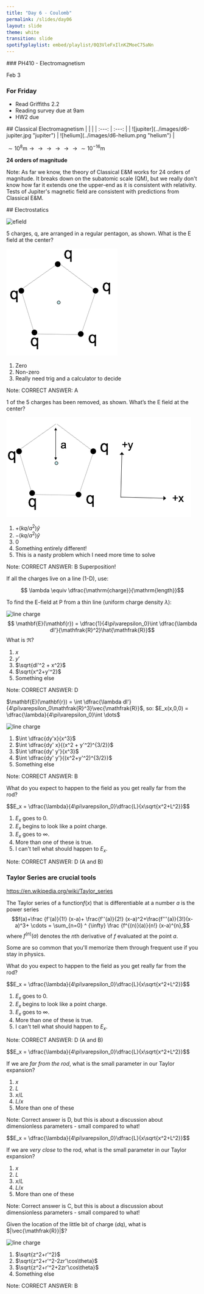 ```yaml
---
title: "Day 6 - Coulomb"
permalink: /slides/day06
layout: slide
theme: white
transition: slide
spotifyplaylist: embed/playlist/0Q3VleFxIlnKZMoeC75aNn
---
```


<section data-markdown="">
### PH410 - Electromagnetism

Feb 3
<!--this doesn't work... {% include spotifyplaylist.html id=page.spotifyplaylist %}-->
</section>

<section data-markdown="">

### For Friday
- Read Griffiths 2.2
- Reading survey due at 9am 
- HW2 due
	
</section>

<section data-markdown>
## Classical Electromagnetism
|  |  |
| :---: | :---: |
| ![jupiter](../images/d6-jupiter.jpg "jupiter") | ![helium](../images/d6-helium.png "helium") |


$\sim 10^8\mathrm{m} \longrightarrow \longrightarrow \longrightarrow\longrightarrow\longrightarrow\longrightarrow \sim 10^{-16}\mathrm{m}$

**24 orders of magnitude**

Note: As far we know, the theory of Classical E&M works for 24 orders of magnitude. It breaks down on the subatomic scale (QM), but we really don't know how far it extends one the upper-end as it is consistent with relativity. Tests of Jupiter's magnetic field are consistent with predictions from Classical E&M.

</section>

<section data-markdown>
## Electrostatics

![efield](../images/d6-efieldwiki.png "efield")</section>

<!--<section data-markdown>

Ten charges are arranged as shown. What is the E field at point P?

![](../images/d6-superpositioncharges.png "") 

1. Zero
2. Non-zero
3. Really need trig and a calculator to decide

Note:
CORRECT ANSWER: A
</section> -->

<section data-markdown>

5 charges, q, are arranged in a regular pentagon, as shown.
What is the E field at the center?

![](../images/5charges.png "") 

1. Zero
2. Non-zero
3. Really need trig and a calculator to decide

Note:
CORRECT ANSWER: A
</section>

<section data-markdown>

1 of the 5 charges has been removed, as shown. What’s the E field at the center?

![](../images/4charges.png "") 

1. $+(kq/a^2)\hat{y}$
2. $-(kq/a^2)\hat{y}$
3. 0
4. Something entirely different!
5. This is a nasty problem which I need more time to solve

Note:
CORRECT ANSWER:  B
Superposition!

</section>

<section data-markdown>

If all the charges live on a line (1-D), use:

$$ \lambda \equiv \dfrac{\mathrm{charge}}{\mathrm{length}}$$

<!--Draw your own picture. What's $\mathbf{E}(\mathbf{r})$?-->

</section>

<section data-markdown>

To find the E-field at P from a thin line (uniform charge density $\lambda$):

![line charge](../images/d6-linecharge.png "line charge")
$$ \mathbf{E}(\mathbf{r}) = \dfrac{1}{4\pi\varepsilon_0}\int \dfrac{\lambda dl'}{\mathfrak{R}^2}\hat{\mathfrak{R}}$$
What is $\mathfrak{R}$?

1. $x$
2. $y'$
3. $\sqrt{dl'^2 + x^2}$
4. $\sqrt{x^2+y'^2}$
5. Something else

Note:
CORRECT ANSWER: D

</section>

<section data-markdown>

$\mathbf{E}(\mathbf{r}) = \int \dfrac{\lambda dl'}{4\pi\varepsilon_0\mathfrak{R}^3}\vec{\mathfrak{R}}$, so: $E_x(x,0,0) = \dfrac{\lambda}{4\pi\varepsilon_0}\int \dots$

![line charge](../images/d6-linecharge_coords.png "line charge")

1. $\int \dfrac{dy'x}{x^3}$
2. $\int \dfrac{dy' x}{(x^2 + y'^2)^{3/2}}$
3. $\int \dfrac{dy' y'}{x^3}$
4. $\int \dfrac{dy' y'}{(x^2+y'^2)^{3/2}}$
5. Something else

Note:
CORRECT ANSWER: B

</section>

<section data-markdown>

What do you expect to happen to the field as you get really far from the rod?

$$E_x = \dfrac{\lambda}{4\pi\varepsilon_0\}\dfrac{L}{x\sqrt{x^2+L^2}}$$

1. $E_x$ goes to 0.
2. $E_x$ begins to look like a point charge.
3. $E_x$ goes to $\infty$.
4. More than one of these is true.
5. I can't tell what should happen to $E_x$.

Note:
CORRECT ANSWER: D (A and B)

</section>
<section data-markdown>

### Taylor Series are crucial tools
https://en.wikipedia.org/wiki/Taylor_series

The Taylor series of a  function$f(x)$ that is differentiable at a  number $a$ is the power series
$$f(a)+\frac {f'(a)}{1!} (x-a)+ \frac{f''(a)}{2!} (x-a)^2+\frac{f'''(a)}{3!}(x-a)^3+ \cdots = \sum_{n=0} ^ {\infty} \frac {f^{(n)}(a)}{n!} (x-a)^{n},$$
where $f^{(n)}(a)$ denotes the $n$th derivative of $f$ evaluated at the point $a$. 

Some are so common that you'll memorize them through frequent use if you stay in physics.
</section>

<section data-markdown>

What do you expect to happen to the field as you get really far from the rod?

$$E_x = \dfrac{\lambda}{4\pi\varepsilon_0\}\dfrac{L}{x\sqrt{x^2+L^2}}$$

1. $E_x$ goes to 0.
2. $E_x$ begins to look like a point charge.
3. $E_x$ goes to $\infty$.
4. More than one of these is true.
5. I can't tell what should happen to $E_x$.

Note:
CORRECT ANSWER: D (A and B)

</section>

<section data-markdown>

$$E_x = \dfrac{\lambda}{4\pi\varepsilon_0\}\dfrac{L}{x\sqrt{x^2+L^2}}$$


If we are *far from the rod*, what is the small parameter in our Taylor expansion?

1. $x$
2. $L$
3. $x/L$
4. $L/x$
5. More than one of these

Note: Correct answer is D, but this is about a discussion about dimensionless parameters - small compared to what!
</section>


<section data-markdown>

$$E_x = \dfrac{\lambda}{4\pi\varepsilon_0\}\dfrac{L}{x\sqrt{x^2+L^2}}$$


If we are *very close* to the rod, what is the small parameter in our Taylor expansion?

1. $x$
2. $L$
3. $x/L$
4. $L/x$
5. More than one of these

Note: Correct answer is C, but this is about a discussion about dimensionless parameters - small compared to what!
</section>

<!--<section data-markdown>

The model we developed for the motion of the charged particle near the charged disk (on the center axis) is represented by this *nonlinear* differential equation:

$$\ddot{x} = C \left[1- \dfrac{1}{(x^2+R^2)^{1/2}}\right]$$

You decide to expand this expression for small parameter is $x/R$, under what conditions is any solution appropriate?

1. When the disk is very large
2. When the disk is very small
3. When the particle is far from the disk
4. When the particle is near the disk
5. More than one of these

Note: Correct answer is E; it's that you are both close compared to the size of the disk (A and D)
</section>-->

<section data-markdown>

Given the location of the little bit of charge ($dq$), what is $|\vec{\mathfrak{R}}|$?

![line charge](../images/sd7-sphereintegrate.png "line charge")

1. $\sqrt{z^2+r'^2}$
2. $\sqrt{z^2+r'^2-2zr'\cos\theta}$
3. $\sqrt{z^2+r'^2+2zr'\cos\theta}$
4. Something else

Note:
CORRECT ANSWER: B


</section>
